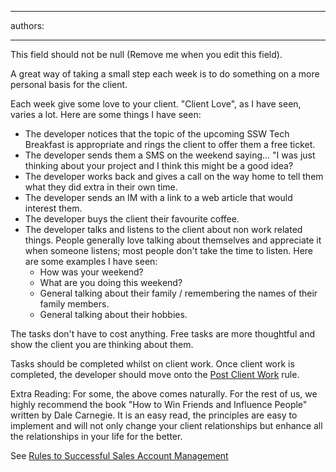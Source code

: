 

---
authors:

---




<span class='intro'> This field should not be null (Remove me when you edit this field). </span>


  <p>A great way of taking a small step each week is to do something on a more personal basis for the client.</p>
<p>Each week give some love to your client. &quot;Client Love&quot;, as I have seen, varies a lot. Here are some things I have seen&#58;</p>
<ul>
    <li>The developer notices that the topic of the upcoming SSW Tech Breakfast is appropriate and rings the client to offer them a free ticket. </li>
    <li>The developer sends them a SMS on the weekend saying... &quot;I was just thinking about your project and I think this might be a good idea? </li>
    <li>The developer works back and gives a call on the way home to tell them what they did extra in their own time. </li>
    <li>The developer sends an IM with a link to a web article that would interest them. </li>
    <li>The developer buys the client their favourite coffee. </li>
    <li>The developer talks and listens to the client about non work related things. People generally love talking about themselves and appreciate it when someone listens; most people don't take the time to listen. Here are some examples I have seen&#58;
    <ul>
        <li>How was your weekend? </li>
        <li>What are you doing this weekend? </li>
        <li>General talking about their family / remembering the names of their family members. </li>
        <li>General talking about their hobbies. </li>
    </ul>
    </li>
</ul>
<p>The tasks don't have to cost anything. Free tasks are more thoughtful and show the client you are thinking about them.</p>
<p>Tasks should be completed whilst on client work. Once client work is completed, the developer should move onto the <a href="http&#58;//www.ssw.com.au/ssw/Standards/Rules/RulesToBeingSoftwareConsultantsDealingWithClients.aspx#PostClientWork">Post Client Work</a> rule. </p>
<p>Extra Reading&#58; For some, the above comes naturally. For the rest of us, we highly recommend the book &quot;How to Win Friends and Influence People&quot; written by Dale Carnegie. It is an easy read, the principles are easy to implement and will not only change your client relationships but enhance all the relationships in your life for the better.</p>
<p>See <a href="http&#58;//www.ssw.com.au/SSW/Standards/Rules/RulestoSuccessfulSalesAccountManagement.aspx#ReviewClientLove">Rules to Successful Sales Account Management</a></p>



